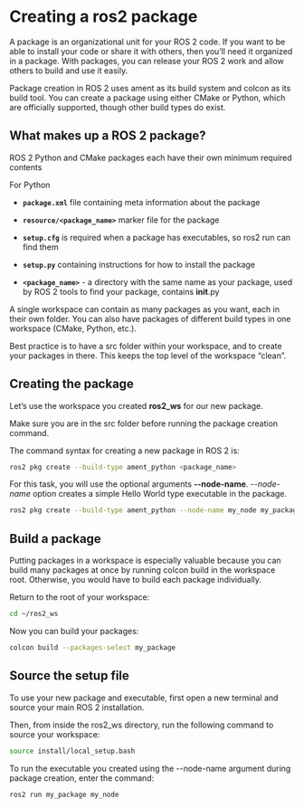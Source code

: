 # Creating a ros2 package

A package is an organizational unit for your ROS 2 code. If you want to be able to install your code or share it with others, then you’ll need it organized in a package. With packages, you can release your ROS 2 work and allow others to build and use it easily.

Package creation in ROS 2 uses ament as its build system and colcon as its build tool. You can create a package using either CMake or Python, which are officially supported, though other build types do exist.

## What makes up a ROS 2 package?

ROS 2 Python and CMake packages each have their own minimum required contents

For Python

* **```package.xml```** file containing meta information about the package

* **```resource/<package_name>```** marker file for the package

* **```setup.cfg```** is required when a package has executables, so ros2 run can find them

* **```setup.py```** containing instructions for how to install the package

* **```<package_name>```** - a directory with the same name as your package, used by ROS 2 tools to find your package, contains __init__.py

A single workspace can contain as many packages as you want, each in their own folder. You can also have packages of different build types in one workspace (CMake, Python, etc.).

Best practice is to have a src folder within your workspace, and to create your packages in there. This keeps the top level of the workspace “clean”.

## Creating the package

Let’s use the workspace you created **ros2_ws** for our new package.

Make sure you are in the src folder before running the package creation command.

The command syntax for creating a new package in ROS 2 is:

```bash
ros2 pkg create --build-type ament_python <package_name>
```

For this task, you will use the optional arguments __--node-name__. *--node-name* option creates a simple Hello World type executable in the package.

```bash
ros2 pkg create --build-type ament_python --node-name my_node my_package
```
## Build a package

Putting packages in a workspace is especially valuable because you can build many packages at once by running colcon build in the workspace root. Otherwise, you would have to build each package individually.

Return to the root of your workspace:

```bash
cd ~/ros2_ws
```

Now you can build your packages:

```bash
colcon build --packages-select my_package
```
## Source the setup file

To use your new package and executable, first open a new terminal and source your main ROS 2 installation.

Then, from inside the ros2_ws directory, run the following command to source your workspace:

```bash
source install/local_setup.bash
```

To run the executable you created using the --node-name argument during package creation, enter the command:

```bash
ros2 run my_package my_node
```